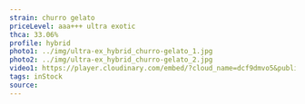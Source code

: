 ```yaml
---
strain: churro gelato
priceLevel: aaa+++ ultra exotic
thca: 33.06%
profile: hybrid
photo1: ../img/ultra-ex_hybrid_churro-gelato_1.jpg
photo2: ../img/ultra-ex_hybrid_churro-gelato_2.jpg
video1: https://player.cloudinary.com/embed/?cloud_name=dcf9dmvo5&public_id=nasuknnb3zdexeim2fhf&profile=flower
tags: inStock
source:
---
```


